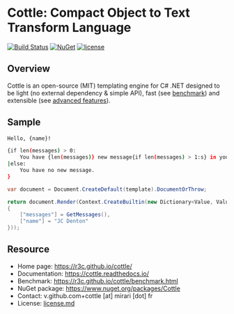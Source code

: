 # Cottle: Compact Object to Text Transform Language

[![Build Status](https://img.shields.io/github/actions/workflow/status/r3c/cottle/verify.yml?branch=master)](https://github.com/r3c/cottle/actions/workflows/verify.yml)
[![NuGet](https://img.shields.io/nuget/v/Cottle.svg)](https://www.nuget.org/packages/Cottle/)
[![license](https://img.shields.io/github/license/r3c/cottle.svg)](https://opensource.org/licenses/MIT)

## Overview

Cottle is an open-source (MIT) templating engine for C# .NET designed to be
light (no external dependency & simple API), fast (see
[benchmark](https://r3c.github.io/cottle/benchmark.html)) and extensible (see
[advanced features](https://cottle.readthedocs.io/en/stable/page/05-advanced.html)).

## Sample

```sh
Hello, {name}!

{if len(messages) > 0:
    You have {len(messages)} new message{if len(messages) > 1:s} in your mailbox!
|else:
    You have no new message.
}
```

```cs
var document = Document.CreateDefault(template).DocumentOrThrow;

return document.Render(Context.CreateBuiltin(new Dictionary<Value, Value>
{
    ["messages"] = GetMessages(),
    ["name"] = "JC Denton"
}));
```

## Resource

- Home page: https://r3c.github.io/cottle/
- Documentation: https://cottle.readthedocs.io/
- Benchmark: https://r3c.github.io/cottle/benchmark.html
- NuGet package: https://www.nuget.org/packages/Cottle
- Contact: v.github.com+cottle [at] mirari [dot] fr
- License: [license.md](license.md)
